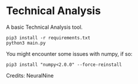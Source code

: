 # Technical Analysis

A basic Technical Analysis tool.

```git clone https://github.com/duel0/TechnicalAnalysis
pip3 install -r requirements.txt
python3 main.py
```

You might encounter some issues with numpy, if so:
```
pip3 install "numpy<2.0.0" --force-reinstall
```

Credits: NeuralNine
